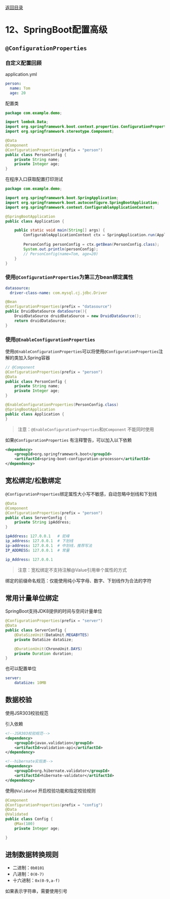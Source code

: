 [返回目录](/blog/java/spring-boot/index.md)

# 12、SpringBoot配置高级

## `@ConfigurationProperties`

### 自定义配置回顾

application.yml

```yaml
person:
  name: Tom
  age: 20
```

配置类

```java
package com.example.demo;

import lombok.Data;
import org.springframework.boot.context.properties.ConfigurationProperties;
import org.springframework.stereotype.Component;

@Data
@Component
@ConfigurationProperties(prefix = "person")
public class PersonConfig {
    private String name;
    private Integer age;
}

```

在程序入口获取配置打印测试

```java
package com.example.demo;

import org.springframework.boot.SpringApplication;
import org.springframework.boot.autoconfigure.SpringBootApplication;
import org.springframework.context.ConfigurableApplicationContext;

@SpringBootApplication
public class Application {

    public static void main(String[] args) {
        ConfigurableApplicationContext ctx = SpringApplication.run(Application.class, args);
        
        PersonConfig personConfig = ctx.getBean(PersonConfig.class);
        System.out.println(personConfig);
        // PersonConfig(name=Tom, age=20)
    }
}

```

### 使用`@ConfigurationProperties`为第三方bean绑定属性

```yaml
datasource:
  driver-class-name: com.mysql.cj.jdbc.Driver
```

```java
@Bean
@ConfigurationProperties(prefix = "datasource")
public DruidDataSource dataSource(){
    DruidDataSource druidDataSource = new DruidDataSource();
    return druidDataSource;
}
```

### 使用`@EnableConfigurationProperties`

使用`@EnableConfigurationProperties`可以将使用`@ConfigurationProperties`注解的类加入Spring容器

```java
// @Component
@ConfigurationProperties(prefix = "person")
@Data
public class PersonConfig {
    private String name;
    private Integer age;
}
```

```java
@EnableConfigurationProperties(PersonConfig.class)
@SpringBootApplication
public class Application {
}
```


> 注意：`@EnableConfigurationProperties`和`@Component` 不能同时使用


如果`@ConfigurationProperties` 有注释警告，可以加入以下依赖

```xml
<dependency>
    <groupId>org.springframework.boot</groupId>
    <artifactId>spring-boot-configuration-processor</artifactId>
</dependency>
```


## 宽松绑定/松散绑定

`@ConfigurationProperties`绑定属性大小写不敏感，自动忽略中划线和下划线

```java
@Data
@Component
@ConfigurationProperties(prefix = "person")
public class ServerConfig {
    private String ipAddress;
}
```

```yaml
ipAddress: 127.0.0.1   # 驼峰
ip_address: 127.0.0.1  # 下划线
ip-address: 127.0.0.1  # 中划线，推荐写法
IP_ADDRESS: 127.0.0.1  # 常量

ip_Address: 127.0.0.1
```

> 注意：宽松绑定不支持注解@Value引用单个属性的方式

绑定的前缀命名规范：仅能使用纯小写字母、数字、下划线作为合法的字符

## 常用计量单位绑定

SpringBoot支持JDK8提供的时间与空间计量单位

```java
@ConfigurationProperties(prefix = "server")
@Data
public class ServerConfig {
    @DataSizeUnit(DataUnit.MEGABYTES)
    private DataSize dataSize;

    @DurationUnit(ChronoUnit.DAYS)
    private Duration duration;
}
```

也可以配置单位

```yaml
server:
    dataSize: 10MB
```

## 数据校验

使用JSR303校验规范

引入依赖

```xml
<!--JSR303校验规范-->
<dependency>
    <groupId>javax.validation</groupId>
    <artifactId>validation-api</artifactId>
</dependency>

<!--hibernate实现类-->
<dependency>
    <groupId>org.hibernate.validator</groupId>
    <artifactId>hibernate-validator</artifactId>
</dependency>
```

使用`@Validated` 开启校验功能和指定校验规则

```java
@Component
@ConfigurationProperties(prefix = "config")
@Data
@Validated
public class Config {
    @Max(100)
    private Integer age;

}
```

## 进制数据转换规则

- 二进制：`0b0101`
- 八进制：`0(0-7)`
- 十六进制：`0x(0-9,a-f)`

如果表示字符串，需要使用引号
